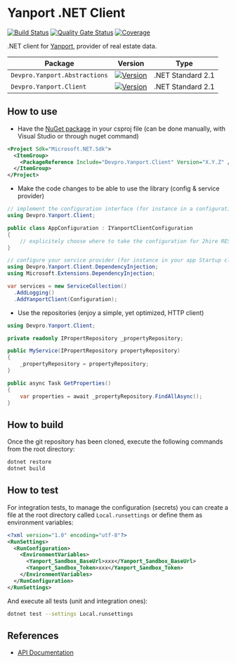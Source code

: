 ﻿# Yanport .NET Client

[![Build Status](https://dev.azure.com/devprofr/open-source/_apis/build/status/libraries/yanport-dotnet-client-ci?branchName=master)](https://dev.azure.com/devprofr/open-source/_build/latest?definitionId=35&branchName=master)
[![Quality Gate Status](https://sonarcloud.io/api/project_badges/measure?project=devpro.yanport.dotnetclient&metric=alert_status)](https://sonarcloud.io/dashboard?id=devpro.yanport.dotnetclient)
[![Coverage](https://sonarcloud.io/api/project_badges/measure?project=devpro.yanport.dotnetclient&metric=coverage)](https://sonarcloud.io/dashboard?id=devpro.yanport.dotnetclient)

.NET client for [Yanport](https://www.yanport.com/), provider of real estate data.

Package | Version | Type
------- | ------- | ----
`Devpro.Yanport.Abstractions` | [![Version](https://img.shields.io/nuget/v/Devpro.Yanport.Abstractions.svg)](https://www.nuget.org/packages/Devpro.Yanport.Abstractions/) | .NET Standard 2.1
`Devpro.Yanport.Client` | [![Version](https://img.shields.io/nuget/v/Devpro.Yanport.Client.svg)](https://www.nuget.org/packages/Devpro.Yanport.Client/) | .NET Standard 2.1

## How to use

- Have the [NuGet package](https://www.nuget.org/packages/Devpro.Yanport.Client) in your csproj file (can be done manually, with Visual Studio or through nuget command)

```xml
<Project Sdk="Microsoft.NET.Sdk">
  <ItemGroup>
    <PackageReference Include="Devpro.Yanport.Client" Version="X.Y.Z" />
  </ItemGroup>
</Project>
```

- Make the code changes to be able to use the library (config & service provider)

```csharp
// implement the configuration interface (for instance in a configuration class in your app project)
using Devpro.Yanport.Client;

public class AppConfiguration : IYanportClientConfiguration
{
    // explicitely choose where to take the configuration for 2hire REST API (this is the responibility of the app, not the library)
}

// configure your service provider (for instance in your app Startup class)
using Devpro.Yanport.Client.DependencyInjection;
using Microsoft.Extensions.DependencyInjection;

var services = new ServiceCollection()
  .AddLogging()
  .AddYanportClient(Configuration);
```

- Use the repositories (enjoy a simple, yet optimized, HTTP client)

```csharp
using Devpro.Yanport.Client;

private readonly IPropertRepository _propertyRepository;

public MyService(IPropertRepository propertyRepository)
{
    _propertyRepository = propertyRepository;
}

public async Task GetProperties()
{
    var properties = await _propertyRepository.FindAllAsync();
}
```

## How to build

Once the git repository has been cloned, execute the following commands from the root directory:

```bash
dotnet restore
dotnet build
```

## How to test

For integration tests, to manage the configuration (secrets) you can create a file at the root directory called `Local.runsettings` or define them as environment variables:

```xml
<?xml version="1.0" encoding="utf-8"?>
<RunSettings>
  <RunConfiguration>
    <EnvironmentVariables>
      <Yanport_Sandbox_BaseUrl>xxx</Yanport_Sandbox_BaseUrl>
      <Yanport_Sandbox_Token>xxx</Yanport_Sandbox_Token>
    </EnvironmentVariables>
  </RunConfiguration>
</RunSettings>
```

And execute all tests (unit and integration ones):

```bash
dotnet test --settings Local.runsettings
```

## References

- [API Documentation](https://www.yanport.com/data/api/documentation)

